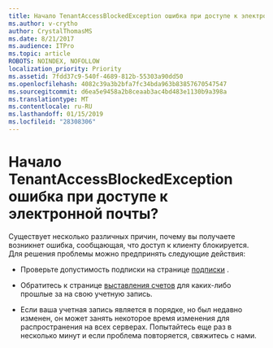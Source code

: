 ```yaml
---
title: Начало TenantAccessBlockedException ошибка при доступе к электронной почты?
ms.author: v-crytho
author: CrystalThomasMS
ms.date: 8/21/2017
ms.audience: ITPro
ms.topic: article
ROBOTS: NOINDEX, NOFOLLOW
localization_priority: Priority
ms.assetid: 7fdd37c9-540f-4689-812b-55303a90dd50
ms.openlocfilehash: 4082c39a3b2bfa7fc34bda963b83857670547547
ms.sourcegitcommit: d6ea5e9458a2b8ceaab3ac4bd483e1130b9a398a
ms.translationtype: MT
ms.contentlocale: ru-RU
ms.lasthandoff: 01/15/2019
ms.locfileid: "28308306"
---
```

# <a name="getting-a-tenantaccessblockedexception-error-when-accessing-email"></a>Начало TenantAccessBlockedException ошибка при доступе к электронной почты?

Существует несколько различных причин, почему вы получаете возникнет ошибка, сообщающая, что доступ к клиенту блокируется. Для решения проблемы можно предпринять следующие действия:
  
- Проверьте допустимость подписки на странице [подписки](https://support.office.com/article/https://portal.office.com/adminportal/home.aspx#/subscriptions) . 
    
- Обратитесь к странице [выставления счетов](https://support.office.com/article/https://portal.office.com/adminportal/home.aspx#/billoverview) для каких-либо прошлые за на свою учетную запись. 
    
- Если ваша учетная запись является в порядке, но был недавно изменен, он может занять некоторое время изменения для распространения на всех серверах. Попытайтесь еще раз в несколько минут и если проблема повторяется, свяжитесь с нами.
    

